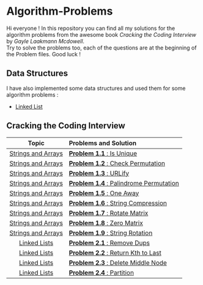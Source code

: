 # Algorithm-Problems
Hi everyone ! In this repository you can find all my solutions for the algorithm problems from the awesome book *Cracking the Coding Interview* by *Gayle Laakmann Mcdowell*.
</br>Try to solve the problems too, each of the questions are at the beginning of the Problem files.
Good luck ! 

## Data Structures
I have also implemented some data structures and used them for some algorithm problems :
- [Linked List](https://github.com/LBeast13/Algorithm-Problems/tree/master/Linked%20Lists/LinkedList.java) 

## Cracking the Coding Interview

|                                                  Topic                                                 |                                                        Problems and Solution                                                                  | 
|:------------------------------------------------------------------------------------------------------:|:----------------------------------------------------------------------------------------------------------------------------------------------|
| [Strings and Arrays](https://github.com/LBeast13/Algorithm-Problems/tree/master/String%20and%20Arrays) | [**Problem 1.1** : Is Unique](https://github.com/LBeast13/Algorithm-Problems/blob/master/String%20and%20Arrays/Problem1_1.java)               |
| [Strings and Arrays](https://github.com/LBeast13/Algorithm-Problems/tree/master/String%20and%20Arrays) | [**Problem 1.2** : Check Permutation](https://github.com/LBeast13/Algorithm-Problems/blob/master/String%20and%20Arrays/Problem1_2.java)       |
| [Strings and Arrays](https://github.com/LBeast13/Algorithm-Problems/tree/master/String%20and%20Arrays) | [**Problem 1.3** : URLify](https://github.com/LBeast13/Algorithm-Problems/blob/master/String%20and%20Arrays/Problem1_3.java)                  |
| [Strings and Arrays](https://github.com/LBeast13/Algorithm-Problems/tree/master/String%20and%20Arrays) | [**Problem 1.4** : Palindrome Permutation](https://github.com/LBeast13/Algorithm-Problems/blob/master/String%20and%20Arrays/Problem1_4.java)  |
| [Strings and Arrays](https://github.com/LBeast13/Algorithm-Problems/tree/master/String%20and%20Arrays) | [**Problem 1.5** : One Away](https://github.com/LBeast13/Algorithm-Problems/blob/master/String%20and%20Arrays/Problem1_5.java)                |
| [Strings and Arrays](https://github.com/LBeast13/Algorithm-Problems/tree/master/String%20and%20Arrays) | [**Problem 1.6** : String Compression](https://github.com/LBeast13/Algorithm-Problems/blob/master/String%20and%20Arrays/Problem1_6.java)      |
| [Strings and Arrays](https://github.com/LBeast13/Algorithm-Problems/tree/master/String%20and%20Arrays) | [**Problem 1.7** : Rotate Matrix](https://github.com/LBeast13/Algorithm-Problems/blob/master/String%20and%20Arrays/Problem1_7.java)           |
| [Strings and Arrays](https://github.com/LBeast13/Algorithm-Problems/tree/master/String%20and%20Arrays) | [**Problem 1.8** : Zero Matrix](https://github.com/LBeast13/Algorithm-Problems/blob/master/String%20and%20Arrays/Problem1_8.java)             |
| [Strings and Arrays](https://github.com/LBeast13/Algorithm-Problems/tree/master/String%20and%20Arrays) | [**Problem 1.9** : String Rotation](https://github.com/LBeast13/Algorithm-Problems/blob/master/String%20and%20Arrays/Problem1_9.java)         |
| [Linked Lists](https://github.com/LBeast13/Algorithm-Problems/tree/master/Linked%20Lists)              | [**Problem 2.1** : Remove Dups](https://github.com/LBeast13/Algorithm-Problems/blob/master/Linked%20Lists/Problem2_1.java)                    |
| [Linked Lists](https://github.com/LBeast13/Algorithm-Problems/tree/master/Linked%20Lists)              | [**Problem 2.2** : Return Kth to Last](https://github.com/LBeast13/Algorithm-Problems/blob/master/Linked%20Lists/Problem2_2.java)             |
| [Linked Lists](https://github.com/LBeast13/Algorithm-Problems/tree/master/Linked%20Lists)              | [**Problem 2.3** : Delete Middle Node](https://github.com/LBeast13/Algorithm-Problems/blob/master/Linked%20Lists/Problem2_3.java)             |
| [Linked Lists](https://github.com/LBeast13/Algorithm-Problems/tree/master/Linked%20Lists)              | [**Problem 2.4** : Partition](https://github.com/LBeast13/Algorithm-Problems/blob/master/Linked%20Lists/Problem2_4.java)                      |
